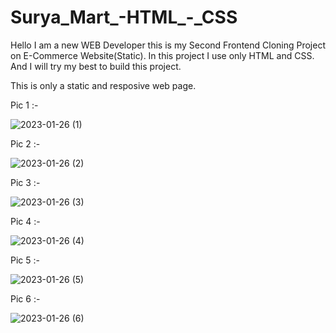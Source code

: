 # Surya_Mart_-HTML_-_CSS
Hello I am a new WEB Developer this is my Second Frontend Cloning Project on E-Commerce Website(Static). In this project I use only HTML and CSS. And I will try my best to build this project.

This is only a static and resposive web page.


Pic 1 :-

![2023-01-26 (1)](https://user-images.githubusercontent.com/111687485/214873295-2a4553cd-c48c-438b-a75c-90b236b3abeb.png)

Pic 2 :-

![2023-01-26 (2)](https://user-images.githubusercontent.com/111687485/214873302-91d340d1-c757-42a0-b1ad-16010a90e38f.png)

Pic 3 :-

![2023-01-26 (3)](https://user-images.githubusercontent.com/111687485/214873318-96c5862a-c4fe-4118-a2c4-a4ceae541a23.png)

Pic 4 :-

![2023-01-26 (4)](https://user-images.githubusercontent.com/111687485/214873338-da11e9fb-4489-43a6-9bfb-20babc36a055.png)

Pic 5 :-

![2023-01-26 (5)](https://user-images.githubusercontent.com/111687485/214873350-64ec9c3a-0ec7-4e04-9122-0e3ccea4cc48.png)

Pic 6 :-

![2023-01-26 (6)](https://user-images.githubusercontent.com/111687485/214873377-511bb474-2381-4297-b419-3e8084b54033.png)
